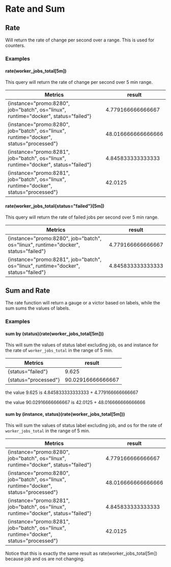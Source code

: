 # Rate and Sum

## Rate
Will return the rate of change per second over a range. This is used for counters.

### Examples
#### rate(worker_jobs_total[5m]) 
This query will return the rate of change per second over 5 min range.

| Metrics | result |
| --- | --- |
| {instance="promo:8280", job="batch", os="linux", runtime="docker", status="failed"} | 4.779166666666667 |
| {instance="promo:8280", job="batch", os="linux", runtime="docker", status="processed"} | 48.016666666666666 |
| {instance="promo:8281", job="batch", os="linux", runtime="docker", status="failed"} | 4.845833333333333 |
| {instance="promo:8281", job="batch", os="linux", runtime="docker", status="processed"} | 42.0125 |

#### rate(worker_jobs_total{status="failed"}[5m])
This query will return the rate of failed jobs per second over 5 min range.

| Metrics | result |
| --- | --- |
| {instance="promo:8280", job="batch", os="linux", runtime="docker", status="failed"} | 4.779166666666667 |
| {instance="promo:8281", job="batch", os="linux", runtime="docker", status="failed"} | 4.845833333333333 |


## Sum and Rate
The rate function will return a gauge or a victor based on labels, while the sum sums the values of labels.

### Examples
#### sum by (status)(rate(worker_jobs_total[5m]))
This will sum the values of status label excluding job, os and instance for the rate of `worker_jobs_total` 
in the range of 5 min. 

Metrics | result |
| --- | --- |
{status="failed"} | 9.625 |
{status="processed"} | 90.02916666666667 |

the value 9.625 is 4.845833333333333 + 4.779166666666667

the value 90.02916666666667 is 	42.0125 + 48.016666666666666

#### sum by (instance, status)(rate(worker_jobs_total[5m]))
This will sum the values of status label excluding job, and os for the rate of `worker_jobs_total`
in the range of 5 min. 

| Metrics | result |
| --- | --- |
| {instance="promo:8280", job="batch", os="linux", runtime="docker", status="failed"} | 4.779166666666667 |
| {instance="promo:8280", job="batch", os="linux", runtime="docker", status="processed"} | 48.016666666666666 |
| {instance="promo:8281", job="batch", os="linux", runtime="docker", status="failed"} | 4.845833333333333 |
| {instance="promo:8281", job="batch", os="linux", runtime="docker", status="processed"} | 42.0125 |

Notice that this is exactly the same result as rate(worker_jobs_total[5m])  because job and os are not changing.